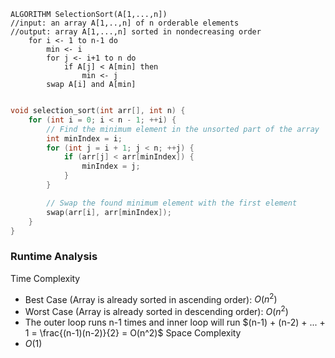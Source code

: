 ```
ALGORITHM SelectionSort(A[1,...,n])
//input: an array A[1,..,n] of n orderable elements
//output: array A[1,...,n] sorted in nondecreasing order
	for i <- 1 to n-1 do
		min <- i
		for j <- i+1 to n do
			if A[j] < A[min] then
				min <- j
		swap A[i] and A[min]
	
```

```c++
void selection_sort(int arr[], int n) {
    for (int i = 0; i < n - 1; ++i) {
        // Find the minimum element in the unsorted part of the array
        int minIndex = i;
        for (int j = i + 1; j < n; ++j) {
            if (arr[j] < arr[minIndex]) {
                minIndex = j;
            }
        }

        // Swap the found minimum element with the first element
        swap(arr[i], arr[minIndex]);
    }
}
```
### Runtime Analysis
Time Complexity
- Best Case (Array is already sorted in ascending order): $O(n^2)$
- Worst Case (Array is already sorted in descending order): $O(n^2)$
- The outer loop runs n-1 times and inner loop will run $(n-1) + (n-2) + ... + 1 = \frac{(n-1)(n-2)}{2} = O(n^2)$
Space Complexity
- $O(1)$

